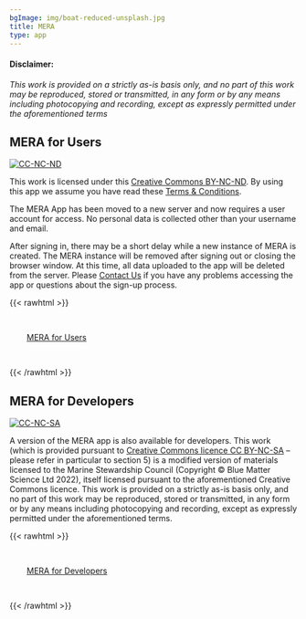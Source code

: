 ```yaml
---
bgImage: img/boat-reduced-unsplash.jpg
title: MERA 
type: app
---
```


#### Disclaimer:
*This work is provided on a strictly as-is basis only, and no part of this work may be reproduced, stored or transmitted, in any form or by any means including photocopying and recording, except as expressly permitted under the aforementioned terms*

## MERA  for Users


[![CC-NC-ND](/img/by-nc-nd.svg)](https://creativecommons.org/licenses/by-nc-nd/4.0/legalcode) 

This work is licensed under this [Creative Commons BY-NC-ND](https://creativecommons.org/licenses/by-nc-nd/4.0/legalcode). By using this app we assume you have read these [Terms & Conditions](https://creativecommons.org/licenses/by-nc-nd/4.0/legalcode).

The MERA App has been moved to a new server and now requires a user account for access. No personal data is collected other than your username and email.

After signing in, there may be a short delay while a new instance of MERA is created. The MERA instance will be removed after signing out or closing the browser window. At this time, all data uploaded to the app will be deleted from the server. Please [Contact Us](/contact) if you have any problems accessing the app or questions about the sign-up process. 

{{< rawhtml >}}
  <p class="center-text" style="padding: 30px;">
   <a class="btn btn-main" href="https://mera.merafish.org">MERA for Users</a>
  </p>
{{< /rawhtml >}}



## MERA  for Developers
[![CC-NC-SA](/img/by-nc-sa.svg)](https://creativecommons.org/licenses/by-nc-sa/4.0/legalcode) 

A version of the MERA app is also available for developers. This work (which is provided pursuant to [Creative Commons licence CC BY-NC-SA](https://creativecommons.org/licenses/by-nc-sa/4.0/legalcode) – please refer in particular to section 5) is a modified version of materials licensed to the Marine Stewardship Council (Copyright © Blue Matter Science Ltd 2022), itself licensed pursuant to the aforementioned Creative Commons licence. This work is provided on a strictly as-is basis only, and no part of this work may be reproduced, stored or transmitted, in any form or by any means including photocopying and recording, except as expressly permitted under the aforementioned terms.

{{< rawhtml >}}
  <p class="center-text" style="padding: 30px;">
   <a class="btn btn-main" href="https://github.com/Blue-Matter/MERA">MERA for Developers</a>
  </p>
{{< /rawhtml >}}
	


